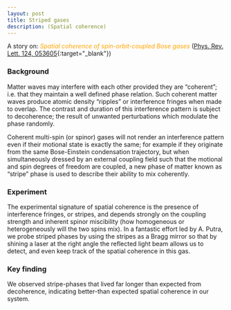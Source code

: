 ```yaml
---
layout: post
title: Striped gases
description: (Spatial coherence)
---
```


A story on:
<i style="color:Orange;"> Spatial coherence of spin-orbit-coupled Bose gases </i>
([Phys. Rev. Lett. 124, 053605](https://journals.aps.org/prl/abstract/10.1103/PhysRevLett.124.053605){:target="_blank"})

### Background
Matter waves may interfere with each other provided they are “coherent”; i.e. that they maintain a well defined phase relation. Such coherent matter waves produce atomic density “ripples” or interference fringes when made to overlap. The contrast and duration of this interference pattern is subject to decoherence; the result of unwanted perturbations which modulate the phase randomly. 

Coherent multi-spin (or spinor) gases will not render an interference pattern even if their motional state is exactly the same; for example if they originate from the same Bose-Einstein condensation trajectory, but when simultaneously dressed by an external coupling field such that the motional and spin degrees of freedom are coupled, a new phase of matter known as “stripe” phase is used to describe their ability to mix coherently.


### Experiment
The experimental signature of spatial coherence is the presence of interference fringes, or stripes, and depends strongly on the coupling strength and inherent spinor miscibility (how homogeneous or heterogeneously will the two spins mix). In a fantastic effort led by A. Putra, we probe striped phases by using the stripes as a Bragg mirror so that by shining a laser at the right angle the reflected light beam allows us to detect, and even keep track of the spatial coherence in this gas.

### Key finding

We observed stripe-phases that lived far longer than expected from decoherence, indicating better-than expected spatial coherence in our system.
